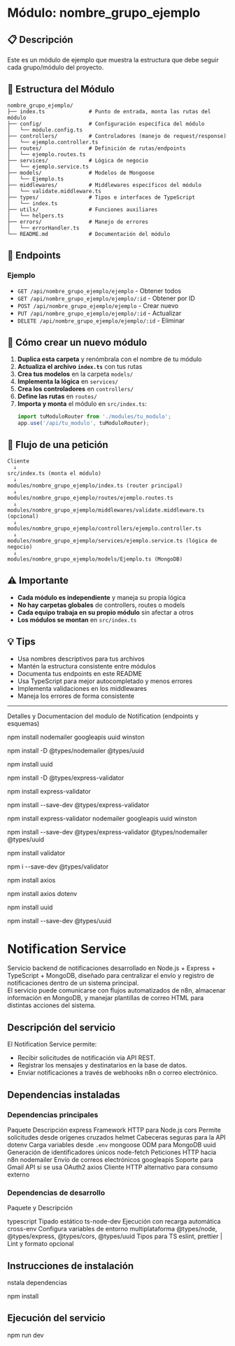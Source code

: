 # Módulo: nombre_grupo_ejemplo

## 📋 Descripción
Este es un módulo de ejemplo que muestra la estructura que debe seguir cada grupo/módulo del proyecto.

## 📁 Estructura del Módulo

```
nombre_grupo_ejemplo/
├── index.ts              # Punto de entrada, monta las rutas del módulo
├── config/               # Configuración específica del módulo
│   └── module.config.ts
├── controllers/          # Controladores (manejo de request/response)
│   └── ejemplo.controller.ts
├── routes/               # Definición de rutas/endpoints
│   └── ejemplo.routes.ts
├── services/             # Lógica de negocio
│   └── ejemplo.service.ts
├── models/               # Modelos de Mongoose
│   └── Ejemplo.ts
├── middlewares/          # Middlewares específicos del módulo
│   └── validate.middleware.ts
├── types/                # Tipos e interfaces de TypeScript
│   └── index.ts
├── utils/                # Funciones auxiliares
│   └── helpers.ts
├── errors/               # Manejo de errores
│   └── errorHandler.ts
└── README.md             # Documentación del módulo
```

## 🔗 Endpoints

### Ejemplo
- `GET /api/nombre_grupo_ejemplo/ejemplo` - Obtener todos
- `GET /api/nombre_grupo_ejemplo/ejemplo/:id` - Obtener por ID
- `POST /api/nombre_grupo_ejemplo/ejemplo` - Crear nuevo
- `PUT /api/nombre_grupo_ejemplo/ejemplo/:id` - Actualizar
- `DELETE /api/nombre_grupo_ejemplo/ejemplo/:id` - Eliminar

## 🚀 Cómo crear un nuevo módulo

1. **Duplica esta carpeta** y renómbrala con el nombre de tu módulo
2. **Actualiza el archivo `index.ts`** con tus rutas
3. **Crea tus modelos** en la carpeta `models/`
4. **Implementa la lógica** en `services/`
5. **Crea los controladores** en `controllers/`
6. **Define las rutas** en `routes/`
7. **Importa y monta** el módulo en `src/index.ts`:
   ```typescript
   import tuModuloRouter from './modules/tu_modulo';
   app.use('/api/tu_modulo', tuModuloRouter);
   ```

## 📝 Flujo de una petición

```
Cliente
  ↓
src/index.ts (monta el módulo)
  ↓
modules/nombre_grupo_ejemplo/index.ts (router principal)
  ↓
modules/nombre_grupo_ejemplo/routes/ejemplo.routes.ts
  ↓
modules/nombre_grupo_ejemplo/middlewares/validate.middleware.ts (opcional)
  ↓
modules/nombre_grupo_ejemplo/controllers/ejemplo.controller.ts
  ↓
modules/nombre_grupo_ejemplo/services/ejemplo.service.ts (lógica de negocio)
  ↓
modules/nombre_grupo_ejemplo/models/Ejemplo.ts (MongoDB)
```

## ⚠️ Importante

- **Cada módulo es independiente** y maneja su propia lógica
- **No hay carpetas globales** de controllers, routes o models
- **Cada equipo trabaja en su propio módulo** sin afectar a otros
- **Los módulos se montan** en `src/index.ts`

## 💡 Tips

- Usa nombres descriptivos para tus archivos
- Mantén la estructura consistente entre módulos
- Documenta tus endpoints en este README
- Usa TypeScript para mejor autocompletado y menos errores
- Implementa validaciones en los middlewares
- Maneja los errores de forma consistente



-------------------------------------------------------------------------------
Detalles y Documentacion del modulo de Notification (endpoints y esquemas)

npm install nodemailer googleapis uuid winston

npm install -D @types/nodemailer @types/uuid

npm install uuid

npm install -D @types/express-validator

npm install express-validator

npm install --save-dev @types/express-validator

npm install express-validator nodemailer googleapis uuid winston

npm install --save-dev @types/express-validator @types/nodemailer @types/uuid

npm install validator

npm i --save-dev @types/validator

npm install axios

npm install axios dotenv

npm install uuid

npm install --save-dev @types/uuid

# Notification Service

Servicio backend de notificaciones desarrollado en Node.js + Express + TypeScript + MongoDB, diseñado para centralizar el envío y registro de notificaciones dentro de un sistema principal.  
El servicio puede comunicarse con flujos automatizados de n8n, almacenar información en MongoDB, y manejar plantillas de correo HTML para distintas acciones del sistema.

## Descripción del servicio

El Notification Service permite:
- Recibir solicitudes de notificación vía API REST.
- Registrar los mensajes y destinatarios en la base de datos.
- Enviar notificaciones a través de webhooks n8n o correo electrónico.


##  Dependencias instaladas

### Dependencias principales
 Paquete  Descripción
express  Framework HTTP para Node.js 
cors  Permite solicitudes desde orígenes cruzados
helmet  Cabeceras seguras para la API
dotenv  Carga variables desde `.env` 
mongoose  ODM para MongoDB 
uuid  Generación de identificadores únicos
node-fetch  Peticiones HTTP hacia n8n
nodemailer  Envío de correos electrónicos
googleapis  Soporte para Gmail API si se usa OAuth2
axios  Cliente HTTP alternativo para consumo externo

### Dependencias de desarrollo
Paquete y Descripción 

typescript  Tipado estático
ts-node-dev  Ejecución con recarga automática
cross-env  Configura variables de entorno multiplataforma
 @types/node, @types/express, @types/cors, @types/uuid  Tipos para TS 
eslint, prettier | Lint y formato opcional 

##  Instrucciones de instalación

nstala dependencias

  npm install

## Ejecución del servicio

npm run dev